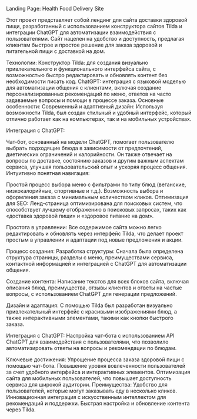 Landing Page: Health Food Delivery Site

Этот проект представляет собой лендинг для сайта доставки здоровой пищи, разработанный с использованием конструктора сайтов Tilda и интеграции ChatGPT для автоматизации взаимодействия с пользователями. Сайт нацелен на удобство и доступность, предлагая клиентам быстрое и простое решение для заказа здоровой и питательной пищи с доставкой на дом.

Технологии:
Конструктор Tilda: для создания визуально привлекательного и функционального интерфейса сайта, с возможностью быстро редактировать и обновлять контент без необходимости писать код.
ChatGPT: интеграция с языковой моделью для автоматизации общения с клиентами, включая создание персонализированных рекомендаций по меню, ответов на часто задаваемые вопросы и помощи в процессе заказа.
Основные особенности:
Современный и адаптивный дизайн: Используя возможности Tilda, был создан стильный и удобный интерфейс, который отлично работает как на компьютерах, так и на мобильных устройствах.

Интеграция с ChatGPT:

Чат-бот, основанный на модели ChatGPT, помогает пользователю выбрать подходящие блюда в зависимости от предпочтений, диетических ограничений и калорийности.
Он также отвечает на вопросы по доставке, состоянию заказов и другим важным аспектам сервиса, улучшая пользовательский опыт и ускоряя процесс общения.
Интуитивно понятная навигация:

Простой процесс выбора меню с фильтрами по типу блюд (веганские, низкокалорийные, спортивные и т.д.).
Возможность выбора и оформления заказа с минимальным количеством кликов.
Оптимизация для SEO: Ленд-страница оптимизирована для поисковых систем, что способствует лучшему отображению в поисковых запросах, таких как «доставка здоровой пищи» и «здоровое питание на дом».

Простота в управлении: Все содержимое сайта можно легко редактировать и обновлять через интерфейс Tilda, что делает проект простым в управлении и адаптации под новые предложения и акции.

Процесс создания:
Разработка структуры: Сначала была определена структура страницы, разделы с меню, преимуществами сервиса, контактной информацией и интеграцией с ChatGPT для автоматизации общения.

Создание контента: Написание текстов для всех блоков сайта, включая описания блюд, преимущества, отзывы клиентов и ответы на частые вопросы, с использованием ChatGPT для генерации предложений.

Дизайн и адаптация: С помощью Tilda был разработан визуально привлекательный интерфейс с красивыми изображениями блюд, а также интерактивными элементами, такими как кнопки быстрого заказа.

Интеграция с ChatGPT: Настройка чат-бота с использованием API ChatGPT для взаимодействия с пользователями, что позволило автоматизировать ответы на вопросы и рекомендации по блюдам.

Ключевые достижения:
Упрощение процесса заказа здоровой пищи с помощью чат-бота.
Повышение уровня вовлеченности пользователей за счет удобного интерфейса и интерактивных элементов.
Оптимизация сайта для мобильных пользователей, что повышает доступность сервиса для широкой аудитории.
Преимущества:
Удобство для пользователей, которые могут заказывать еду в несколько кликов.
Инновационная интеграция с искусственным интеллектом для рекомендаций и поддержки.
Быстрая настройка и обновление контента через Tilda.
